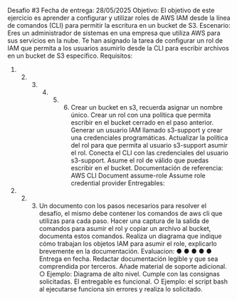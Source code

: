 Desafio #3
Fecha de entrega: 28/05/2025
Objetivo:
El objetivo de este ejercicio es aprender a configurar y utilizar roles de AWS IAM desde
la línea de comandos (CLI) para permitir la escritura en un bucket de S3.
Escenario:
Eres un administrador de sistemas en una empresa que utiliza AWS para sus servicios
en la nube. Te han asignado la tarea de configurar un rol de IAM que permita a los
usuarios asumirlo desde la CLI para escribir archivos en un bucket de S3 específico.
Requisitos:
1. 2. 3. 4. 5. 6. Crear un bucket en s3, recuerda asignar un nombre único.
Crear un rol con una política que permita escribir en el bucket cerrado en el paso
anterior.
Generar un usuario IAM llamado s3-support y crear una credenciales programáticas.
Actualizar la política del rol para que permita al usuario s3-support asumir el rol.
Conecta el CLI con las credenciales del usuario s3-support.
Asume el rol de válido que puedas escribir en el bucket.
Documentación de referencia:
AWS CLI Document assume-role
Assume role credential provider
Entregables:
1. 2. 3. Un documento con los pasos necesarios para resolver el desafío, el mismo debe
contener los comandos de aws cli que utilizas para cada paso.
Hacer una captura de la salida de comandos para asumir el rol y copiar un
archivo al bucket, documenta estos comandos.
Realiza un diagrama que indique cómo trabajan los objetos IAM para asumir el
role, explicarlo brevemente en la documentación.
Evaluacion:
●
●
●
●
●
Entrega en fecha.
Redactar documentación legible y que sea comprendida por terceros.
Añade material de soporte adicional.
○
Ejemplo: Diagrama de alto nivel.
Cumple con las consignas solicitadas.
El entregable es funcional.
○
Ejemplo: el script bash al ejecutarse funciona sin errores y realiza lo solicitado.
